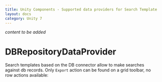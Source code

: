 ```yaml
---
title: Unity Components - Supported data providers for Search Template component
layout: docs
category: Unity 7
---
```

*content to be added*

# DBRepositoryDataProvider

Search templates based on the DB connector allow to make searches against db records. Only `Export` action can
be found on a grid toolbar, no row actions available:

  